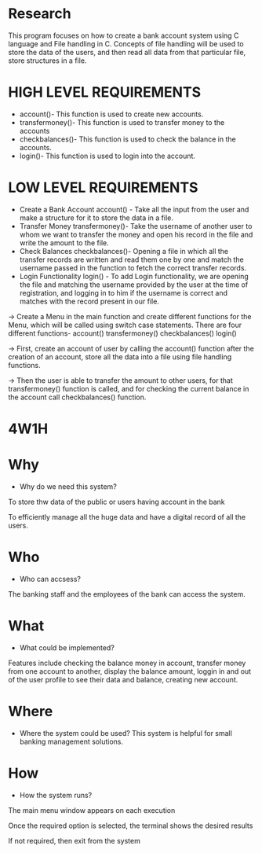 # Research

This program focuses on how to create a bank account system using C language and File handling in C.
Concepts of file handling will be used to store the data of the users, and then read all data from that particular file, store structures in a file.

# HIGH LEVEL REQUIREMENTS
* account()- This function is used to create new accounts.
* transfermoney()- This function is used to transfer money to the accounts
* checkbalances()- This function is used to check the balance in the accounts.
* login()- This function is used to login into the account.

# LOW LEVEL REQUIREMENTS
* Create a Bank Account
  account() -
  Take all the input from the user and make a structure for it to store the data in a file.
* Transfer Money
  transfermoney()- 
  Take the username of another user to whom we want to transfer the money and open his record in the file and write the amount to the file.
* Check Balances
  checkbalances()-
  Opening a file in which all the transfer records are written and read them one by one and match the username passed in the function to fetch the correct transfer records.
* Login Functionality
  login() -
  To add Login functionality, we are opening the file and matching the username provided by the user at the time of registration, and logging in to him if the username is correct and matches with the record present in our file.  

-> Create a Menu in the main function and create different functions for the Menu, which will be called using switch case statements. There are four different functions-
   account()
   transfermoney()
   checkbalances()
   login()

-> First, create an account of user by calling the account() function after the creation of an account, store all the data into a file using file handling functions.

-> Then the user is able to transfer the amount to other users, for that transfermoney() function is called, and for checking the current balance in the account call checkbalances() function.

# 4W1H

# Why
* Why do we need this system?

To store thw data of the public or users having account in the bank

To efficiently manage all the huge data and have a digital record of all the users.

# Who

* Who can accsess?

The banking staff and the employees of the bank can access the system.

#  What

* What could be implemented?

Features include checking the balance money in account, transfer money from one account to another, display the balance amount, loggin in and out of the user profile to see their data and balance, creating new account.

# Where
* Where the system could be used?
 This system is helpful for small banking management solutions.

# How
* How the system runs?

The main menu window appears on each execution

Once the required option is selected, the terminal shows the desired results

If not required, then exit from the system

